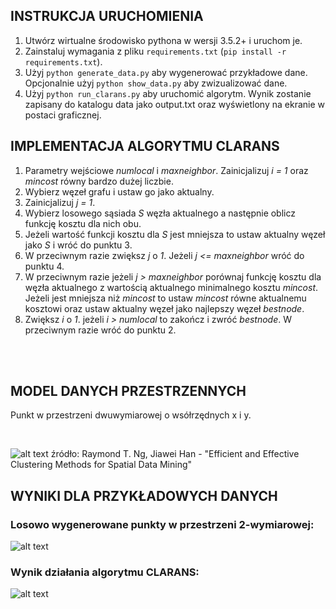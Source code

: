 ## INSTRUKCJA URUCHOMIENIA

1. Utwórz wirtualne środowisko pythona w wersji 3.5.2+ i uruchom je.
2. Zainstaluj wymagania z pliku ```requirements.txt``` (```pip install -r requirements.txt```).
3. Użyj ```python generate_data.py``` aby wygenerować przykładowe dane. Opcjonalnie użyj ```python show_data.py``` aby zwizualizować dane.
4. Użyj ```python run_clarans.py``` aby uruchomić algorytm. Wynik zostanie zapisany do katalogu data jako output.txt oraz wyświetlony na ekranie w postaci graficznej.

## IMPLEMENTACJA ALGORYTMU CLARANS

1. Parametry wejściowe *numlocal* i *maxneighbor*. Zainicjalizuj *i = 1* oraz *mincost* równy bardzo dużej liczbie.
2. Wybierz węzeł grafu i ustaw go jako aktualny.
3. Zainicjalizuj *j = 1*.
4. Wybierz losowego sąsiada *S* węzła aktualnego a następnie oblicz funkcję kosztu dla nich obu.
5. Jeżeli wartość funkcji kosztu dla *S* jest mniejsza to ustaw aktualny węzeł jako *S* i wróć do punktu 3.
6. W przeciwnym razie zwiększ *j* o *1*. Jeżeli *j <= maxneighbor* wróć do punktu 4.
7. W przeciwnym razie jeżeli *j > maxneighbor* porównaj funkcję kosztu dla węzła aktualnego z wartością aktualnego minimalnego kosztu *mincost*.
 Jeżeli jest mniejsza niż *mincost* to ustaw *mincost* równe aktualnemu kosztowi oraz ustaw aktualny węzeł jako najlepszy węzeł *bestnode*.
8. Zwiększ *i* o *1*. jeżeli *i > numlocal* to zakończ i zwróć *bestnode*. W przeciwnym razie wróć do punktu 2.
 
 <br />
 <br />
 
## MODEL DANYCH PRZESTRZENNYCH

Punkt w przestrzeni dwuwymiarowej o wsółrzędnych x i y.

<br />

 
![alt text](https://github.com/maciej3031/clarans_implementation/blob/master/data/clarans.png)
źródło: Raymond T. Ng, Jiawei Han - "Efficient and Effective Clustering Methods for Spatial Data Mining"

## WYNIKI DLA PRZYKŁADOWYCH DANYCH

 ### Losowo wygenerowane punkty w przestrzeni 2-wymiarowej:

![alt text](https://github.com/maciej3031/clarans_implementation/blob/master/data/sample_data.png)

 ### Wynik działania algorytmu CLARANS:

![alt text](https://github.com/maciej3031/clarans_implementation/blob/master/data/sample_output.png)